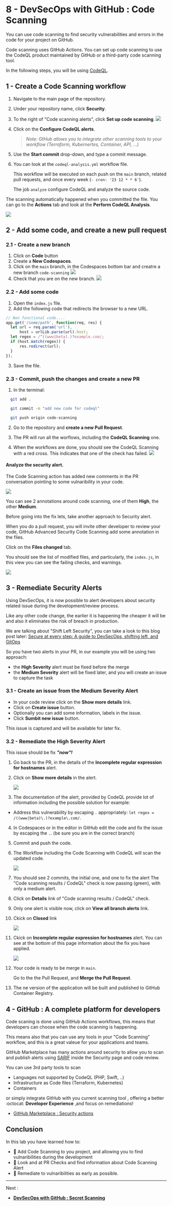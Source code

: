 # 8 - DevSecOps with GitHub : Code Scanning

You can use code scanning to find security vulnerabilities and errors in the code for your project on GitHub.

Code scanning uses GitHub Actions. You can set up code scanning to use the CodeQL product maintained by GitHub or a third-party code scanning tool.

In the following steps, you will be using [CodeQL](https://docs.github.com/en/code-security/code-scanning/automatically-scanning-your-code-for-vulnerabilities-and-errors/about-code-scanning-with-codeql).

## 1 - Create a Code Scanning workflow

1. Navigate to the main page of the repository.

2. Under your repository name, click **Security**.

3. To the right of "Code scanning alerts", click **Set up code scanning**. 
  ![](../images/img-025.png)

4. Click on the **Configure CodeQL alerts**. 
   > *Note: GtHub allows you to integrate other scanning tools to your workflow (Terraform, Kubernertes, Container, API, ...)*

5. Use the **Start commit** drop-down, and type a commit message.

6. You can look at the `codeql-analysis.yml` workflow file.

    This workflow will be executed on each push on the `main` branch, related pull requests, and once every week (`- cron: '23 12 * * 6'`).

    The job `analyze` configure CodeQL and analyze the source code.


The scanning automatically happened when you committed the file. You can go to the **Actions** tab and look at the **Perform CodeQL Analysis**.

  ![](../images/img-027.png)


## 2 - Add some code, and create a new pull request

### 2.1 - Create a new branch

1. Click on **Code** button
2. Create a **New Codespaces**.
3. Click on the `main` branch, in the Codespaces bottom bar and creatre a new branch `code-scanning`
  ![](../images/img-028.png)
4. Check that you are on the new branch.
  ![](../images/img-029.png)


### 2.2 - Add some code

1. Open the `index.js` file.
2. Add the following code that redirects the browser to a new URL.
  ```js
  // Non functional code....
  app.get('/some/path', function(req, res) {
    let url = req.param('url'),
        host = urlLib.parse(url).host;
    let regex = /^((www|beta).)?example.com/;
    if (host.match(regex)) {
        res.redirect(url);
    }
  });
  ```
3. Save the file.


### 2.3 - Commit, push the changes and create a new PR

1. In the terminal:
  ```sh
    git add .

    git commit -m "add new code for codeql"

    git push origin code-scanning
  ```

2. Go to the repository and **create a new Pull Request**.

3. The PR will run all the worflows, including the **CodeQL Scanning** one.

4. When the workflows are done, you should see the CodeQL Scanning with a red cross. 
This indicates that one of the check has failed.
  ![](../images/img-030.png)


#### Analyze the security alert.

The Code Scanning action has added new comments in the PR conversation pointing to some vulnaribility in your code.


  ![](../images/img-031.png)


You can see 2 annotations around code scanning, one of them **High**, the other **Medium**.

Before going into the fix lets, take another approach to Security alert.

When you do a pull request, you will invite other developer to review your code, GitHub Advanced Security Code Scanning add some annotation in the files.

Click on the **Files changed** tab.

You should see the list of modified files, and particularly, the `index.js`, in this view you can see the failing checks, and warnings.

![](../images/img-032.png)


## 3 - Remediate Security Alerts

Using DevSecOps, it is now possible to alert developers about security related issue during the development/review process.

Like any other code change, the earlier it is happening the cheaper it will be and also it eliminates the risk of breach in production.

We are talking about "Shift Left Security", you can take a look to this blog post later: [Secure at every step: A guide to DevSecOps, shifting left, and GitOps](https://github.blog/2020-08-13-secure-at-every-step-a-guide-to-devsecops-shifting-left-and-gitops/)


So you have two alerts in your PR, in our example you will be using two approach:

- the **High Severity** alert must be fixed before the merge
- the **Medium Severity** alert will be fixed later, and you will create an issue to capture the task

### 3.1 - Create an issue from the Medium Severity Alert

- In your code review click on the **Show more details** link.
- Click on **Create issue** button.
- Optionally you can add some information, labels in the issue.
- Click **Sumbit new issue** button.

This issue is captured and will be available for later fix.

### 3.2 - Remediate the High Severity Alert

This issue should be fix ***"now"!***

1. Go back to the PR, in the details of the **Incomplete regular expression for hostnames** alert.

2. Click on **Show more details** in the alert.

    ![](../images/img-038.png)

3. The documentation of the alert, provided by CodeQL provide lot of information including the possible solution for example:
  - Address this vulnerability by escaping `.` appropriately: `let regex = /((www|beta)\.)?example\.com/`.


4. In Codespaces or in the editor in GitHub edit the code and fix the issue by escaping the `.`. (be sure you are in the correct branch)

5. Commit and push the code.

6. The Workflow including the Code Scanning with CodeQL will scan the updated code.

    ![](../images/img-039.png)

7. You should see 2 commits, the initial one, and one to fix the alert
   The "Code scanning results / CodeQL" check is now passing (green), with only a medium alert.

8. Click on **Details** link of "Code scanning results / CodeQL" check.

9. Only one alert is visible now, click on **View all branch alerts** link.

10. Ckick on **Closed** link
  
    ![](../images/img-040.png)


10. Ckick on **Incomplete regular expression for hostnames** alert. You can see at the bottom of this page information about the fix you have applied.

    ![](../images/img-041.png)


11. Your code is ready to be merge in `main`.
    
    Go to the the Pull Request, and **Merge the Pull Request**.


12. The ne version of the application will be built and published to GitHub Container Registry.

## 4 - GitHub : A complete platform for developers

Code scaning is done using GitHub Actions workflows, this means that developers can choose when the code scanning is happening.

This means also that you can use any tools in your "Code Scanning" workflow, and this is a great valeue for your applications and teams.

GitHub Marketplace has many actions around security to allow you to scan and publish alerts using [SARIF](https://www.oasis-open.org/committees/tc_home.php?wg_abbrev=sarif) inside the Security page and code review.

You can use 3rd party tools to scan 
- Languages not supported by CodeQL (PHP, Swift, ..)
- Infrastructure as Code files (Terraform, Kubernetes)
- Containers

or simply integrate GitHub with you current scanning tool , offering a better :octocat: **Developer Experience** ,and focus on remediations!


- [GitHub Marketplace : Security actions](https://github.com/marketplace?category=security&type=actions)



## Conclusion

In this lab you have learned how to:

- 👏 Add Code Scanning to you project, and allowing you to find vulnaribilities during the development
- 👏 Look and at PR Checks and find information about Code Scanning Alert
- 👏 Remediate to vulnaribilities as early as possible.


---

Next : 
  - **[DevSecOps with GitHub : Secret Scanning](009-devsecops-secret-scanning.md)**



